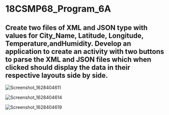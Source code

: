 # 18CSMP68_Program_6A

<h2>Create two files of XML and JSON type with values for City_Name, Latitude, Longitude,
Temperature,andHumidity. Develop an application to create an activity with two buttons
to parse the XML and JSON files which when clicked should display the data in their
respective layouts side by side.</h2>

![Screenshot_1628404611](https://user-images.githubusercontent.com/57123588/128624896-e7903960-e205-4e9c-9592-ba824eb0de7e.png)

![Screenshot_1628404614](https://user-images.githubusercontent.com/57123588/128624891-f4a4a168-4c17-4d2c-be25-a64cf3803977.png)

![Screenshot_1628404619](https://user-images.githubusercontent.com/57123588/128624899-43c65749-8a27-4971-8685-a78a0f778f40.png)
